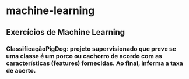 # machine-learning
## Exercícios de Machine Learning

### __ClassificaçãoPigDog__: projeto supervisionado que preve se uma classe é um porco ou cachorro de acordo com as características (features) fornecidas. Ao final, informa a taxa de acerto.
